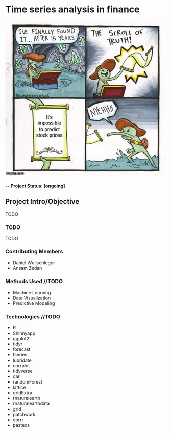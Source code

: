 # Time series analysis in finance

![](img/stocks.jpg)


#### -- Project Status: [ongoing]

## Project Intro/Objective
TODO


### TODO
TODO


### Contributing Members
* Daniel Wullschleger
* Ansam Zedan

### Methods Used //TODO
* Machine Learning
* Data Visualization
* Predictive Modeling

### Technologies //TODO
* R
* Shinnyapp
* ggplot2
* tidyr    
* forecast  
* tseries   
* lubridate
* corrplot
* tidyverse
* car
* randomForest
* lattice
* gridExtra
* rnaturalearth
* rnaturalearthdata
* grid
* patchwork
* corrr
* pastecs
